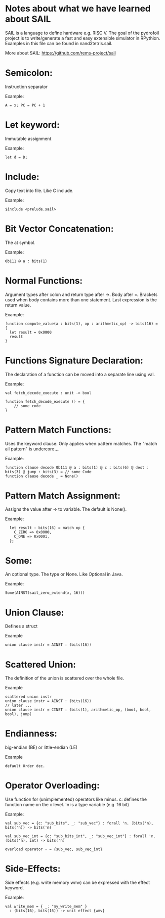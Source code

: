 Notes about what we have learned about SAIL
=
SAIL is a language to define hardware e.g. RISC V.
The goal of the pydrofoil project is to write/generate a fast 
and easy extensible simulator in RPythion.
Examples in this file can be found in nand2tetris.sail.

More about SAIL: https://github.com/rems-project/sail

Semicolon:
==
Instruction separator

Example:
```
A = x; PC = PC + 1
```

Let keyword:
==
Immutable assignment

Example:
```
let d = D;
```


Include:
==
Copy text into file. Like C include.

Example:
```
$include <prelude.sail>
```


Bit Vector Concatenation:
==
The at symbol.

Example:
```
0b111 @ a : bits(1)
```


Normal Functions:
==
Argument types after colon and return type after ->. 
Body after =.
Brackets used when body contains more than one statement. 
Last expression is the return value.

Example:
```
function compute_value(a : bits(1), op : arithmetic_op) -> bits(16) = {
  let result = 0x0000
  result
}
```

Functions Signature Declaration:
==
The declaration of a function can be moved into a separate line using val.

Example:
```
val fetch_decode_execute : unit -> bool

function fetch_decode_execute () = {
    // some code
}
```

Pattern Match Functions:
==
Uses the keyword clause. Only applies when pattern matches. 
The "match all pattern" is undercore _.

Example:
```
function clause decode 0b111 @ a : bits(1) @ c : bits(6) @ dest : bits(3) @ jump : bits(3) = // some Code
function clause decode _ = None()
```

Pattern Match Assignment:
==
Assigns the value after => to variable.
The default is None().

Example:
```
  let result : bits(16) = match op {
    C_ZERO => 0x0000,
    C_ONE => 0x0001,
  };
```


Some:
==
An optional type. The type or None. Like Optional in Java.

Example:
```
Some(AINST(sail_zero_extend(x, 16)))
```


Union Clause:
==
Defines a struct

Example
```
union clause instr = AINST : (bits(16))
```


Scattered Union:
==
The definition of the union is scattered over the whole file.

Example
```
scattered union instr
union clause instr = AINST : (bits(16))
// later ...
union clause instr = CINST : (bits(1), arithmetic_op, (bool, bool, bool), jump)
```


Endianness:
==
big-endian (BE) or little-endian (LE)

Example
```
default Order dec.
```

Operator Overloading:
==
Use function for (unimplemented) operators like minus. c: defines the function name on the
c level. 'n is a type variable (e.g. 16 bit)

Example:
```
val sub_vec = {c: "sub_bits", _: "sub_vec"} : forall 'n. (bits('n), bits('n)) -> bits('n)

val sub_vec_int = {c: "sub_bits_int", _: "sub_vec_int"} : forall 'n. (bits('n), int) -> bits('n)

overload operator - = {sub_vec, sub_vec_int}
```

Side-Effects:
==
Side effects (e.g. write memory wmv) can be expressed with the effect keyword.

Example:
```
val write_mem = { _: "my_write_mem" }
  : (bits(16), bits(16)) -> unit effect {wmv}
```
